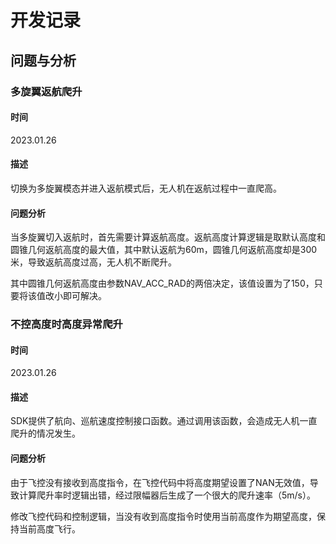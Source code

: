 # 开发记录





## 问题与分析

### 多旋翼返航爬升

#### 时间

2023.01.26

#### 描述

切换为多旋翼模态并进入返航模式后，无人机在返航过程中一直爬高。

#### 问题分析

当多旋翼切入返航时，首先需要计算返航高度。返航高度计算逻辑是取默认高度和圆锥几何返航高度的最大值，其中默认返航为60m，圆锥几何返航高度却是300米，导致返航高度过高，无人机不断爬升。

其中圆锥几何返航高度由参数NAV_ACC_RAD的两倍决定，该值设置为了150，只要将该值改小即可解决。

### 不控高度时高度异常爬升

#### 时间

2023.01.26

#### 描述

SDK提供了航向、巡航速度控制接口函数。通过调用该函数，会造成无人机一直爬升的情况发生。

#### 问题分析

由于飞控没有接收到高度指令，在飞控代码中将高度期望设置了NAN无效值，导致计算爬升率时逻辑出错，经过限幅器后生成了一个很大的爬升速率（5m/s）。

修改飞控代码和控制逻辑，当没有收到高度指令时使用当前高度作为期望高度，保持当前高度飞行。